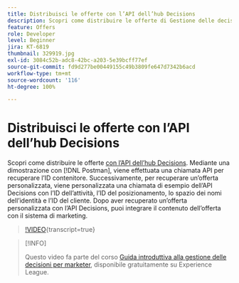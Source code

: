 ```yaml
---
title: Distribuisci le offerte con l’API dell’hub Decisions
description: Scopri come distribuire le offerte di Gestione delle decisioni con l’API Decisions.
feature: Offers
role: Developer
level: Beginner
jira: KT-6819
thumbnail: 329919.jpg
exl-id: 3084c52b-adc8-42bc-a203-5e39bcff77ef
source-git-commit: fd9d277be00449155c49b3809fe647d7342b6acd
workflow-type: tm+mt
source-wordcount: '116'
ht-degree: 100%

---
```



# Distribuisci le offerte con l’API dell’hub Decisions

Scopri come distribuire le offerte [con l’API dell’hub Decisions](https://experienceleague.adobe.com/docs/journey-optimizer/using/offer-decisioniong/api-reference/offer-delivery/deliver-offers.html?lang=it). Mediante una dimostrazione con [!DNL Postman], viene effettuata una chiamata API per recuperare l’ID contenitore. Successivamente, per recuperare un’offerta personalizzata, viene personalizzata una chiamata di esempio dell’API Decisions con l’ID dell’attività, l’ID del posizionamento, lo spazio dei nomi dell’identità e l’ID del cliente. Dopo aver recuperato un’offerta personalizzata con l’API Decisions, puoi integrare il contenuto dell’offerta con il sistema di marketing.

>[!VIDEO](https://video.tv.adobe.com/v/329919?quality=12&learn=on){transcript=true}

>[!INFO]
>
> Questo video fa parte del corso [Guida introduttiva alla gestione delle decisioni per marketer](https://experienceleague.adobe.com/?lang=it&recommended=ExperiencePlatform-U-1-2020.1.offerdecisioning), disponibile gratuitamente su Experience League.

